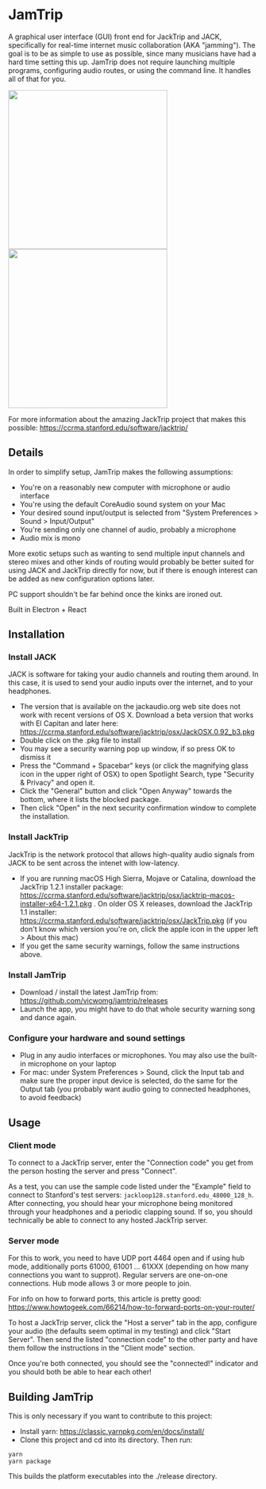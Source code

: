 # JamTrip

A graphical user interface (GUI) front end for JackTrip and JACK, specifically for real-time internet music collaboration (AKA "jamming"). The goal is to be as simple to use as possible, since many musicians have had a hard time setting this up. JamTrip does not require launching multiple programs, configuring audio routes, or using the command line. It handles all of that for you. 

<div>
<img src="https://user-images.githubusercontent.com/4107190/100566853-f2c07f00-327b-11eb-9e59-a3c42d260e89.jpg" align="left" width="320" >
<img src="https://user-images.githubusercontent.com/4107190/100566861-f5bb6f80-327b-11eb-81f4-56156830659f.jpg" width="320" >
</div>

For more information about the amazing JackTrip project that makes this possible: https://ccrma.stanford.edu/software/jacktrip/

## Details

In order to simplify setup, JamTrip makes the following assumptions:

- You're on a reasonably new computer with microphone or audio interface
- You're using the default CoreAudio sound system on your Mac
- Your desired sound input/output is selected from "System Preferences > Sound > Input/Output"
- You're sending only one channel of audio, probably a microphone
- Audio mix is mono

More exotic setups such as wanting to send multiple input channels and stereo mixes and other kinds of routing would probably be better suited for using JACK and JackTrip directly for now, but if there is enough interest can be added as new configuration options later.

PC support shouldn't be far behind once the kinks are ironed out.

Built in Electron + React

## Installation

### Install JACK

JACK is software for taking your audio channels and routing them around. In this case, it is used to send your audio inputs over the internet, and to your headphones.

- The version that is available on the jackaudio.org web site does not work with recent versions of OS X. Download a beta version that works with El Capitan and later here: https://ccrma.stanford.edu/software/jacktrip/osx/JackOSX.0.92_b3.pkg
- Double click on the .pkg file to install
- You may see a security warning pop up window, if so press OK to dismiss it
- Press the "Command + Spacebar" keys (or click the magnifying glass icon in the upper right of OSX) to open Spotlight Search, type "Security & Privacy" and open it.
- Click the "General" button and click "Open Anyway" towards the bottom, where it lists the blocked package.
- Then click "Open" in the next security confirmation window to complete the installation.

### Install JackTrip

JackTrip is the network protocol that allows high-quality audio signals from JACK to be sent across the intenet with low-latency.

- If you are running macOS High Sierra, Mojave or Catalina, download the JackTrip 1.2.1 installer package: https://ccrma.stanford.edu/software/jacktrip/osx/jacktrip-macos-installer-x64-1.2.1.pkg . On older OS X releases, download the JackTrip 1.1 installer: https://ccrma.stanford.edu/software/jacktrip/osx/JackTrip.pkg (if you don't know which version you're on, click the apple icon in the upper left > About this mac)
- If you get the same security warnings, follow the same instructions above.

### Install JamTrip

- Download / install the latest JamTrip from: https://github.com/vicwomg/jamtrip/releases
- Launch the app, you might have to do that whole security warning song and dance again.

### Configure your hardware and sound settings

- Plug in any audio interfaces or microphones. You may also use the built-in microphone on your laptop
- For mac: under System Preferences > Sound, click the Input tab and make sure the proper input device is selected, do the same for the Output tab (you probably want audio going to connected headphones, to avoid feedback)

## Usage

### Client mode

To connect to a JackTrip server, enter the "Connection code" you get from the person hosting the server and press "Connect". 

As a test, you can use the sample code listed under the "Example" field to connect to Stanford's test servers: `jackloop128.stanford.edu_48000_128_h`. After connecting, you should hear your microphone being monitored through your headphones and a periodic clapping sound. If so, you should technically be able to connect to any hosted JackTrip server.

### Server mode

For this to work, you need to have UDP port 4464 open and if using hub mode, additionally ports 61000, 61001 ... 61XXX (depending on how many connections you want to supprot). Regular servers are one-on-one connections. Hub mode allows 3 or more people to join. 

For info on how to forward ports, this article is pretty good: https://www.howtogeek.com/66214/how-to-forward-ports-on-your-router/

To host a JackTrip server, click the "Host a server" tab in the app, configure your audio (the defaults seem optimal in my testing) and click "Start Server". Then send the listed "connection code" to the other party and have them follow the instructions in the "Client mode" section.

Once you're both connected, you should see the "connected!" indicator and you should both be able to hear each other!

## Building JamTrip

This is only necessary if you want to contribute to this project:

- Install yarn: https://classic.yarnpkg.com/en/docs/install/
- Clone this project and cd into its directory.
Then run:

```
yarn
yarn package
```

This builds the platform executables into the ./release directory.
